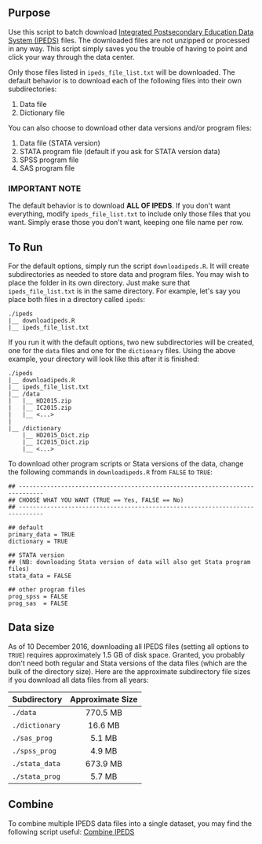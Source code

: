 ## Purpose

Use this script to batch download [Integrated Postsecondary Education Data System (IPEDS)](http://nces.ed.gov/ipeds/) files. The downloaded files are not unzipped or processed in any way. This script simply saves you the trouble of having to point and click your way through the data center.

Only those files listed in `ipeds_file_list.txt` will be downloaded. The default behavior is to download each of the following files into their own subdirectories: 
 
1. Data file  
2. Dictionary file

You can also choose to download other data versions and/or program files:  
  
1. Data file (STATA version)  
2. STATA program file (default if you ask for STATA version data)  
3. SPSS program file  
4. SAS program file

### IMPORTANT NOTE

The default behavior is to download **ALL OF IPEDS**. If you don't want everything, modify `ipeds_file_list.txt` to include only those files that you want. Simply erase those you don't want, keeping one file name per row.

## To Run

For the default options, simply run the script `downloadipeds.R`. It will create subdirectories as needed to store data and program files. You may wish to place the folder in its own directory. Just make sure that `ipeds_file_list.txt` is in the same directory. For example, let's say you place both files in a directory called `ipeds`:

```
./ipeds
|__ downloadipeds.R
|__ ipeds_file_list.txt
```

If you run it with the default options, two new subdirectories will be created, one for the `data` files and one for the `dictionary` files. Using the above example, your directory will look like this after it is finished:

```
./ipeds
|__ downloadipeds.R
|__ ipeds_file_list.txt
|__ /data
|   |__ HD2015.zip
|   |__ IC2015.zip
|   |__ <...>
|
|__ /dictionary
    |__ HD2015_Dict.zip
    |__ IC2015_Dict.zip
    |__ <...>
```

To download other program scripts or Stata versions of the data, change the following commands in `downloadipeds.R` from `FALSE` to `TRUE`:

```
## -----------------------------------------------------------------------------
## CHOOSE WHAT YOU WANT (TRUE == Yes, FALSE == No)
## -----------------------------------------------------------------------------

## default
primary_data = TRUE
dictionary = TRUE

## STATA version
## (NB: downloading Stata version of data will also get Stata program files)
stata_data = FALSE

## other program files
prog_spss = FALSE
prog_sas  = FALSE
```

## Data size

As of 10 December 2016, downloading all IPEDS files (setting all options to 	`TRUE`) requires approximately 1.5 GB of disk space. Granted, you probably don't need both regular and Stata versions of the data files (which are the bulk of the directory size). Here are the approximate subdirectory file sizes if you download all data files from all years:

|Subdirectory|Approximate Size|
|:--|:-:|
|`./data`|770.5 MB|
|`./dictionary`|16.6 MB|
|`./sas_prog`|5.1 MB|
|`./spss_prog`|4.9 MB|
|`./stata_data`|673.9 MB|
|`./stata_prog`|5.7 MB|

## Combine

To combine multiple IPEDS data files into a single dataset, you may find the following script useful: [Combine IPEDS](https://gist.github.com/btskinner/f42c87507169d0ba773c)